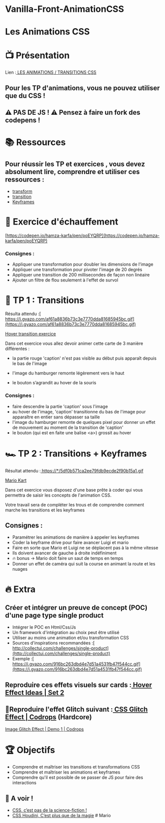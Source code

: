 # Vanilla-Front-AnimationCSS

# Les Animations CSS


# 📺 Présentation

Lien :[ LES ANIMATIONS / TRANSITIONS CSS](https://docs.google.com/presentation/d/10c2OlgcXkjYRo8rS-qC3f6sKsq2EU-Vn5PyLefxpQSA/edit#slide=id.p)


## **Pour les TP d'animations, vous ne pouvez utiliser que du CSS !**


## **⚠️ PAS DE JS ! ⚠️ Pensez à faire un fork des codepens !**


# 📚️ Ressources


## Pour réussir les TP et exercices , vous devez absolument lire, comprendre et utiliser ces ressources :



* [transform](https://developer.mozilla.org/fr/docs/Web/CSS/transform)
* [transition](https://developer.mozilla.org/fr/docs/Web/CSS/transition)
* [Keyframes](https://developer.mozilla.org/fr/docs/Web/CSS/@keyframes)





# 💪 Exercice d'échauffement

[https://codepen.io/hamza-karfa/pen/poEYQRP](https://codepen.io/hamza-karfa/pen/poEYQRP)


### **Consignes :**



* Appliquer une transformation pour doubler les dimensions de l'image
* Appliquer une transformation pour pivoter l'image de 20 degrés
* Appliquer une transition de 200 millisecondes de façon non linéaire
* Ajouter un filtre de flou seulement à l'effet de survol


# 🍔 TP 1 : Transitions

Résulta attendu :[ https://i.gyazo.com/af61a8836b73c3e7770dda81685945bc.gif](https://i.gyazo.com/af61a8836b73c3e7770dda81685945bc.gif)

[Hover transition exercice](https://codepen.io/hamza-karfa/pen/GRjewOg)

Dans cet exercice vous allez devoir animer cette carte de 3 manière différentes :

- la partie rouge 'caption' n'est pas visible au début puis apparaît depuis le bas de l'image

- l'image du hamburger remonte légèrement vers le haut

- le bouton s’agrandit au hover de la souris


### **Consignes :**



* faire descendre la partie 'caption' sous l'image
* au hover de l'image, 'caption' transitionne du bas de l'image pour apparaître en entier sans dépasser sa taille
* l'image du hamburger remonte de quelques pixel pour donner un effet de mouvement au moment de la transition de 'caption'
* le bouton (qui est en faite une balise &lt;a>) grossit au hover 


# 🏎️ TP 2 : Transitions + Keyframes

Résultat attendu :[ https://*/5df0b571ca2ee79fdb9ecde2f90b15a1.gif](https://i.gyazo.com/5df0b571ca2ee79fdb9ecde2f90b15a1.gif)

[Mario Kart](https://codepen.io/hamza-karfa/pen/QWKoJQv)

Dans cet exercice vous disposez d'une base prête à coder qui vous permettra de saisir les concepts de l'animation CSS.

Votre travail sera de compléter les trous et de comprendre comment marche les transitions et les keyframes


## **Consignes :**



* Paramétrer les animations de manière à appeler les keyframes
* Coder la keyframe drive pour faire avancer Luigi et mario
* Faire en sorte que Mario et Luigi ne se déplacent pas à la même vitesse
* Ils doivent avancer de gauche à droite indéfiniment
* 🔥 bonus → Mario doit faire un saut de temps en temps
* Donner un effet de caméra qui suit la course en animant la route et les nuages




# 🔥 Extra


## **Créer et intégrer un preuve de concept (POC) d'une page type single product**



* Intégrer le POC en Html/Css/Js
* Un framework d'intégration au choix peut être utilisé
* Utiliser au moins une animation et/ou transformation CSS
* Sources d'inspirations recommandées :[ http://collectui.com/challenges/single-product](http://collectui.com/challenges/single-product)
* Exemple :[ https://i.gyazo.com/916bc263dbd4e7d51a4531fb47f544cc.gif](https://i.gyazo.com/916bc263dbd4e7d51a4531fb47f544cc.gif)


## **Reproduire ces effets visuels sur cards :[ Hover Effect Ideas | Set 2](https://tympanus.net/Development/HoverEffectIdeas/index2.html)**


## **🥇Reproduire l'effet Glitch suivant :[ CSS Glitch Effect | Codrops](https://tympanus.net/codrops/2017/12/21/css-glitch-effect/) (Hardcore)**

[Image Glitch Effect | Demo 1 | Codrops](https://tympanus.net/Tutorials/CSSGlitchEffect/)


# 


# **🏆 Objectifs**



* Comprendre et maîtriser les transitions et transformations CSS
* Comprendre et maîtriser les animations et keyframes
* Comprendre qu'il est possible de se passer de JS pour faire des interactions


## **👀 A voir !**



* [CSS, c’est pas de la science-fiction !](http://slides.iamvdo.me/experiences16/#/)
* [CSS Houdini, C’est plus que de la magie](https://slides.iamvdo.me/kiwiparty17/#/)
#   M a r i o  
 